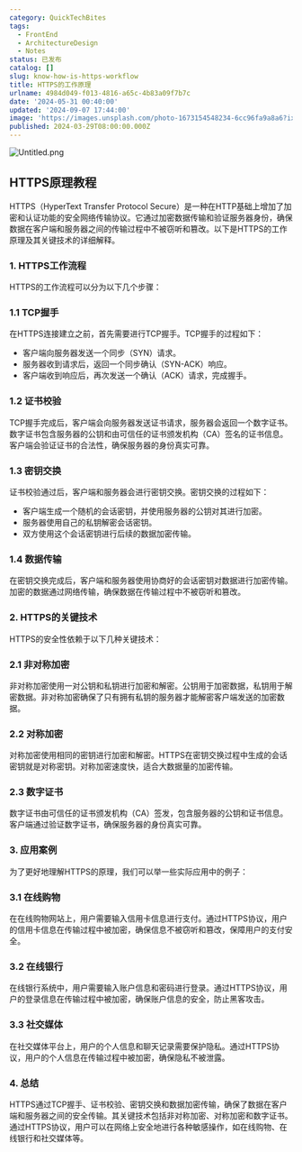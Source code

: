 ```yaml
---
category: QuickTechBites
tags:
  - FrontEnd
  - ArchitectureDesign
  - Notes
status: 已发布
catalog: []
slug: know-how-is-https-workflow
title: HTTPS的工作原理
urlname: 4984d049-f013-4816-a65c-4b83a09f7b7c
date: '2024-05-31 00:40:00'
updated: '2024-09-07 17:44:00'
image: 'https://images.unsplash.com/photo-1673154548234-6cc96fa9a8a6?ixlib=rb-4.0.3&q=85&fm=jpg&crop=entropy&cs=srgb'
published: 2024-03-29T08:00:00.000Z
---
```


![Untitled.png](https://prod-files-secure.s3.us-west-2.amazonaws.com/5d24fe63-e567-4804-86f9-9fdc62e13082/2950c759-0255-4c0a-becc-122aae8c82c0/Untitled.png?X-Amz-Algorithm=AWS4-HMAC-SHA256&X-Amz-Content-Sha256=UNSIGNED-PAYLOAD&X-Amz-Credential=ASIAZI2LB4662PYTECER%2F20250221%2Fus-west-2%2Fs3%2Faws4_request&X-Amz-Date=20250221T053625Z&X-Amz-Expires=3600&X-Amz-Security-Token=IQoJb3JpZ2luX2VjEKX%2F%2F%2F%2F%2F%2F%2F%2F%2F%2FwEaCXVzLXdlc3QtMiJHMEUCIQCpulDjCXBRIqJWuOgiH7xq27mXmvzgb8N69Ml8AfY7BgIgcliKvCx1KYBIhj1vGFLoIQ601cO61pAxkjCsESl1GWcqiAQIzv%2F%2F%2F%2F%2F%2F%2F%2F%2F%2FARAAGgw2Mzc0MjMxODM4MDUiDBkOC6Sa7hz3A0PIUyrcA1YSwl7wsuKyXPmOmfEG22KHV9rkmmQl7z6qxbk2ry0V%2FqX5wcOfkX7j8AhfvqZj6HcAL%2FCYxv18nlv%2BrNaAaVyGYdyPQm4IW63dX3R3L2fnPd7vZMNPlyixApw798909tsoWA7ljJlMsYSJPms%2FtO%2FiwgzZOO8YWEJx34htTgOfa2%2BycFuktJ7yJdIDnnRrXaEFtGCGc%2BZJtU7GJSqAcWgoIl1EE0z5elQ6g4UBY0iuhR9xeIBfB7cVyotV0GNbUcbdjfuraw%2FvRh1%2BYsceV9Z4NpiTfK%2FgmjeznrC0OITfWQ%2BPEvS0FlNUxzeOrcHNZ1U7sAUE8Z2tkx8Hf4Sb9STIERbxxCFM3Y1ivTQmV%2Bvf%2FmSQ5yyVsBFD8h0SLBoFPJ%2FD0YGdLRchFuHHadutpZJCBQV8uKwlgIMNPswbdzymGxPIjjH570%2FVA2IaKdzC%2FKfdq1YQbwedzYWsCFePIqo7s1DpgpxatJVsawga6iPME7hrfVB1yFw4nUdvSrBeGswIYL%2FQlUYNiSOyBY%2FqKos3BgaPUuqs8CacFUBADqZM8UM1sB4JOol0Tu9MxT07Mh39t0eOjLIZlmCf8VEfeyaR5kgsOfu8QPot2JzwfDddtwVBwBYHpgEok6VWMJaF4L0GOqUBFn9D6vsK0jGv0XVxcX65dwd0OYctCbZW27DcotGRdWg1wIxE1lbC3Wl7Z9bKq5DnG5S%2Ft3%2Bng4mSTAajkfD5h6scVqrBPSaMHJ%2BpKUFsIlytvGl7xAGAZynEXOHYh9HZamYYHHUPt8akK1kR4pFik%2FUMApxq7qz3w4NF0FLNCV6EvYbd0%2BceRdVlZlIQz3VuVTD1dyd7gf4Fy6R6Hb7ldLOg1ONx&X-Amz-Signature=d24a275b03423d115d5649e8bc9efb3c2488a94cee9b077987a0998a757011ca&X-Amz-SignedHeaders=host&x-id=GetObject)


## HTTPS原理教程


HTTPS（HyperText Transfer Protocol Secure）是一种在HTTP基础上增加了加密和认证功能的安全网络传输协议。它通过加密数据传输和验证服务器身份，确保数据在客户端和服务器之间的传输过程中不被窃听和篡改。以下是HTTPS的工作原理及其关键技术的详细解释。


### 1. HTTPS工作流程


HTTPS的工作流程可以分为以下几个步骤：


### 1.1 TCP握手


在HTTPS连接建立之前，首先需要进行TCP握手。TCP握手的过程如下：

- 客户端向服务器发送一个同步（SYN）请求。
- 服务器收到请求后，返回一个同步确认（SYN-ACK）响应。
- 客户端收到响应后，再次发送一个确认（ACK）请求，完成握手。

### 1.2 证书校验


TCP握手完成后，客户端会向服务器发送证书请求，服务器会返回一个数字证书。数字证书包含服务器的公钥和由可信任的证书颁发机构（CA）签名的证书信息。客户端会验证证书的合法性，确保服务器的身份真实可靠。


### 1.3 密钥交换


证书校验通过后，客户端和服务器会进行密钥交换。密钥交换的过程如下：

- 客户端生成一个随机的会话密钥，并使用服务器的公钥对其进行加密。
- 服务器使用自己的私钥解密会话密钥。
- 双方使用这个会话密钥进行后续的数据加密传输。

### 1.4 数据传输


在密钥交换完成后，客户端和服务器使用协商好的会话密钥对数据进行加密传输。加密的数据通过网络传输，确保数据在传输过程中不被窃听和篡改。


### 2. HTTPS的关键技术


HTTPS的安全性依赖于以下几种关键技术：


### 2.1 非对称加密


非对称加密使用一对公钥和私钥进行加密和解密。公钥用于加密数据，私钥用于解密数据。非对称加密确保了只有拥有私钥的服务器才能解密客户端发送的加密数据。


### 2.2 对称加密


对称加密使用相同的密钥进行加密和解密。HTTPS在密钥交换过程中生成的会话密钥就是对称密钥。对称加密速度快，适合大数据量的加密传输。


### 2.3 数字证书


数字证书由可信任的证书颁发机构（CA）签发，包含服务器的公钥和证书信息。客户端通过验证数字证书，确保服务器的身份真实可靠。


### 3. 应用案例


为了更好地理解HTTPS的原理，我们可以举一些实际应用中的例子：


### 3.1 在线购物


在在线购物网站上，用户需要输入信用卡信息进行支付。通过HTTPS协议，用户的信用卡信息在传输过程中被加密，确保信息不被窃听和篡改，保障用户的支付安全。


### 3.2 在线银行


在线银行系统中，用户需要输入账户信息和密码进行登录。通过HTTPS协议，用户的登录信息在传输过程中被加密，确保账户信息的安全，防止黑客攻击。


### 3.3 社交媒体


在社交媒体平台上，用户的个人信息和聊天记录需要保护隐私。通过HTTPS协议，用户的个人信息在传输过程中被加密，确保隐私不被泄露。


### 4. 总结


HTTPS通过TCP握手、证书校验、密钥交换和数据加密传输，确保了数据在客户端和服务器之间的安全传输。其关键技术包括非对称加密、对称加密和数字证书。通过HTTPS协议，用户可以在网络上安全地进行各种敏感操作，如在线购物、在线银行和社交媒体等。

